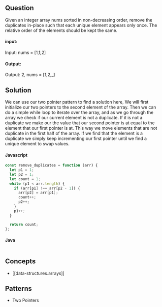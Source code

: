
## Question

Given an integer array nums sorted in non-decreasing order, remove the duplicates in-place such that each unique element appears only once. The relative order of the elements should be kept the same.

#### input:

Input: nums = [1,1,2]

#### Output:

Output: 2, nums = [1,2,_]

## Solution

We can use our two pointer pattern to find a solution here, We will first initialize our two pointers to the second element of the array.
Then we can do a simple while loop to iterate over the array, and as we go through the array we check if our current element is not a duplicate. If it is not a duplicate we make our the value that our second pointer is at equal to the element that our first pointer is at. This way we move elements that are not duplicate in the first half of the array. If we find that the element is a duplicate we simply keep incrementing our first pointer until we find a unique element to swap values.

#### Javascript

```javascript
const remove_duplicates = function (arr) {
  let p1 = 1;
  let p2 = 1;
  let count = 1;
  while (p1 < arr.length) {
    if (arr[p1] !== arr[p2 - 1]) {
      arr[p2] = arr[p1];
      count++;
      p2++;
    }
    p1++;
  }

  return count;
};
```

#### Java

```java

```

## Concepts

- [[data-structures.arrays]]

## Patterns

- Two Pointers
